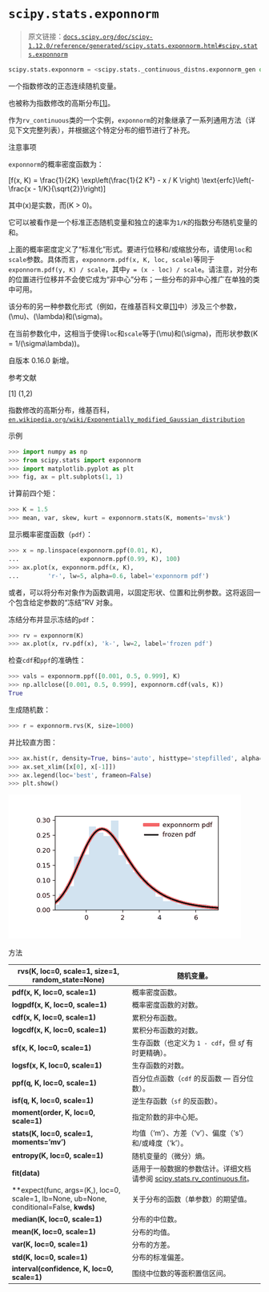 # `scipy.stats.exponnorm`

> 原文链接：[`docs.scipy.org/doc/scipy-1.12.0/reference/generated/scipy.stats.exponnorm.html#scipy.stats.exponnorm`](https://docs.scipy.org/doc/scipy-1.12.0/reference/generated/scipy.stats.exponnorm.html#scipy.stats.exponnorm)

```py
scipy.stats.exponnorm = <scipy.stats._continuous_distns.exponnorm_gen object>
```

一个指数修改的正态连续随机变量。

也被称为指数修改的高斯分布[[1]](#re99eedc5ed37-1)。

作为`rv_continuous`类的一个实例，`exponnorm`的对象继承了一系列通用方法（详见下文完整列表），并根据这个特定分布的细节进行了补充。

注意事项

`exponnorm`的概率密度函数为：

\[f(x, K) = \frac{1}{2K} \exp\left(\frac{1}{2 K²} - x / K \right) \text{erfc}\left(-\frac{x - 1/K}{\sqrt{2}}\right)\]

其中\(x\)是实数，而\(K > 0\)。

它可以被看作是一个标准正态随机变量和独立的速率为`1/K`的指数分布随机变量的和。

上面的概率密度定义了“标准化”形式。要进行位移和/或缩放分布，请使用`loc`和`scale`参数。具体而言，`exponnorm.pdf(x, K, loc, scale)`等同于`exponnorm.pdf(y, K) / scale`，其中`y = (x - loc) / scale`。请注意，对分布的位置进行位移并不会使它成为“非中心”分布；一些分布的非中心推广在单独的类中可用。

该分布的另一种参数化形式（例如，在维基百科文章[[1]](#re99eedc5ed37-1)中）涉及三个参数，\(\mu\)、\(\lambda\)和\(\sigma\)。

在当前参数化中，这相当于使得`loc`和`scale`等于\(\mu\)和\(\sigma\)，而形状参数\(K = 1/(\sigma\lambda)\)。

自版本 0.16.0 新增。

参考文献

[1] (1,2)

指数修改的高斯分布，维基百科，[`en.wikipedia.org/wiki/Exponentially_modified_Gaussian_distribution`](https://en.wikipedia.org/wiki/Exponentially_modified_Gaussian_distribution)

示例

```py
>>> import numpy as np
>>> from scipy.stats import exponnorm
>>> import matplotlib.pyplot as plt
>>> fig, ax = plt.subplots(1, 1) 
```

计算前四个矩：

```py
>>> K = 1.5
>>> mean, var, skew, kurt = exponnorm.stats(K, moments='mvsk') 
```

显示概率密度函数（`pdf`）：

```py
>>> x = np.linspace(exponnorm.ppf(0.01, K),
...                 exponnorm.ppf(0.99, K), 100)
>>> ax.plot(x, exponnorm.pdf(x, K),
...        'r-', lw=5, alpha=0.6, label='exponnorm pdf') 
```

或者，可以将分布对象作为函数调用，以固定形状、位置和比例参数。这将返回一个包含给定参数的“冻结”RV 对象。

冻结分布并显示冻结的`pdf`：

```py
>>> rv = exponnorm(K)
>>> ax.plot(x, rv.pdf(x), 'k-', lw=2, label='frozen pdf') 
```

检查`cdf`和`ppf`的准确性：

```py
>>> vals = exponnorm.ppf([0.001, 0.5, 0.999], K)
>>> np.allclose([0.001, 0.5, 0.999], exponnorm.cdf(vals, K))
True 
```

生成随机数：

```py
>>> r = exponnorm.rvs(K, size=1000) 
```

并比较直方图：

```py
>>> ax.hist(r, density=True, bins='auto', histtype='stepfilled', alpha=0.2)
>>> ax.set_xlim([x[0], x[-1]])
>>> ax.legend(loc='best', frameon=False)
>>> plt.show() 
```

![../../_images/scipy-stats-exponnorm-1.png](img/778058b166037bf3af10c9066d137715.png)

方法

| **rvs(K, loc=0, scale=1, size=1, random_state=None)** | 随机变量。 |
| --- | --- |
| **pdf(x, K, loc=0, scale=1)** | 概率密度函数。 |
| **logpdf(x, K, loc=0, scale=1)** | 概率密度函数的对数。 |
| **cdf(x, K, loc=0, scale=1)** | 累积分布函数。 |
| **logcdf(x, K, loc=0, scale=1)** | 累积分布函数的对数。 |
| **sf(x, K, loc=0, scale=1)** | 生存函数（也定义为 `1 - cdf`，但 *sf* 有时更精确）。 |
| **logsf(x, K, loc=0, scale=1)** | 生存函数的对数。 |
| **ppf(q, K, loc=0, scale=1)** | 百分位点函数（`cdf` 的反函数 — 百分位数）。 |
| **isf(q, K, loc=0, scale=1)** | 逆生存函数（`sf` 的反函数）。 |
| **moment(order, K, loc=0, scale=1)** | 指定阶数的非中心矩。 |
| **stats(K, loc=0, scale=1, moments=’mv’)** | 均值（‘m’）、方差（‘v’）、偏度（‘s’）和/或峰度（‘k’）。 |
| **entropy(K, loc=0, scale=1)** | 随机变量的（微分）熵。 |
| **fit(data)** | 适用于一般数据的参数估计。详细文档请参阅 [scipy.stats.rv_continuous.fit](https://docs.scipy.org/doc/scipy/reference/generated/scipy.stats.rv_continuous.fit.html#scipy.stats.rv_continuous.fit)。 |
| **expect(func, args=(K,), loc=0, scale=1, lb=None, ub=None, conditional=False, **kwds)** | 关于分布的函数（单参数）的期望值。 |
| **median(K, loc=0, scale=1)** | 分布的中位数。 |
| **mean(K, loc=0, scale=1)** | 分布的均值。 |
| **var(K, loc=0, scale=1)** | 分布的方差。 |
| **std(K, loc=0, scale=1)** | 分布的标准偏差。 |
| **interval(confidence, K, loc=0, scale=1)** | 围绕中位数的等面积置信区间。 |
